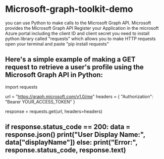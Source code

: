# Microsoft-graph-toolkit-demo
you can use Python to make calls to the Microsoft Graph API. Microsoft provides the Microsoft Graph API 
Register your Application in the microsoft Azure portal including the client ID and client secret
you need to install python library called "requests" which allows you to make HTTP requests
open your terminal and paste "pip install requests"

Here's a simple example of making a GET request to retrieve a user's profile using the Microsoft Graph API in Python:
---------------------------------------------------------------
import requests

url = "https://graph.microsoft.com/v1.0/me"
headers = {
    "Authorization": "Bearer YOUR_ACCESS_TOKEN"
}

response = requests.get(url, headers=headers)

if response.status_code == 200:
    data = response.json()
    print("User Display Name:", data["displayName"])
else:
    print("Error:", response.status_code, response.text)
----------------------------------------------------------------


